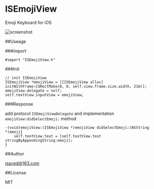 ISEmojiView
===========

Emoji Keyboard for iOS

![screenshot](https://raw.github.com/isaced/ISEmojiView/master/screenshot.jpg)

##Useage

###import

```
#import "ISEmojiView.h"
```

###Init
```
// init ISEmojiView
ISEmojiView *emojiView = [[ISEmojiView alloc] initWithFrame:CGRectMake(0, 0, self.view.frame.size.width, 216)];
emojiView.delegate = self;
self.textView.inputView = emojiView;
```

###Response

add protocol `ISEmojiViewDelegate` and implementation `emojiView:didSelectEmoji:` method

```
-(void)emojiView:(ISEmojiView *)emojiView didSelectEmoji:(NSString *)emoji{
    self.textView.text = [self.textView.text stringByAppendingString:emoji];
}
```

##Author

isaced@163.com

##License

MIT
